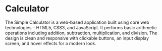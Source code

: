 # Calculator
The Simple Calculator is a web-based application built using core web technologies – HTML5, CSS3, and JavaScript. It performs basic arithmetic operations including addition, subtraction, multiplication, and division. The design is clean and responsive with clickable buttons, an input display screen, and hover effects for a modern look.
